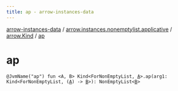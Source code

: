```yaml
---
title: ap - arrow-instances-data
---
```


[arrow-instances-data](../../index.html) / [arrow.instances.nonemptylist.applicative](../index.html) / [arrow.Kind](index.html) / [ap](./ap.html)

# ap

`@JvmName("ap") fun <A, B> Kind<ForNonEmptyList, `[`A`](ap.html#A)`>.ap(arg1: Kind<ForNonEmptyList, (`[`A`](ap.html#A)`) -> `[`B`](ap.html#B)`>): NonEmptyList<`[`B`](ap.html#B)`>`